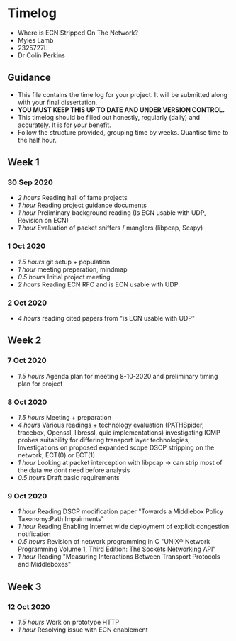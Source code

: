 # Timelog

* Where is ECN Stripped On The Network?
* Myles Lamb
* 2325727L
* Dr Colin Perkins

## Guidance

* This file contains the time log for your project. It will be submitted along with your final dissertation.
* **YOU MUST KEEP THIS UP TO DATE AND UNDER VERSION CONTROL.**
* This timelog should be filled out honestly, regularly (daily) and accurately. It is for *your* benefit.
* Follow the structure provided, grouping time by weeks.  Quantise time to the half hour.

## Week 1

### 30 Sep 2020

* *2 hours* Reading hall of fame projects
* *1 hour* Reading project guidance documents
* *1 hour* Preliminary background reading (Is ECN usable with UDP, Revision on ECN)
* *1 hour* Evaluation of packet sniffers / manglers (libpcap, Scapy)

### 1 Oct 2020

* *1.5 hours* git setup + population
* *1 hour* meeting preparation, mindmap 
* *0.5 hours* Initial project meeting
* *2 hours* Reading ECN RFC and is ECN usable with UDP

### 2 Oct 2020

* *4 hours* reading cited papers from "is ECN usable with UDP"

## Week 2

### 7 Oct 2020

* *1.5 hours* Agenda plan for meeting 8-10-2020 and preliminary timing plan for project

### 8 Oct 2020

* *1.5 hours* Meeting + preparation
* *4 hours* Various readings + technology evaluation (PATHSpider, tracebox, Openssl, libressl, quic implementations) investigating ICMP probes suitability for differing transport layer technologies, Investigations on proposed expanded scope DSCP stripping on the network, ECT(0) or ECT(1)
* *1 hour* Looking at packet interception with libpcap -> can strip most of the data we dont need before analysis
* *0.5 hours* Draft basic requirements

### 9 Oct 2020

* *1 hour* Reading DSCP modification paper "Towards a Middlebox Policy Taxonomy:Path Impairments"
* *1 hour* Reading Enabling Internet wide deployment of explicit congestion notification
* *0.5 hours* Revision of network programming in C "UNIX® Network Programming Volume 1, Third Edition: The Sockets Networking API"
* *1 hour* Reading "Measuring Interactions Between Transport Protocols and Middleboxes"

## Week 3

### 12 Oct 2020
* *1.5 hours* Work on prototype HTTP
* *1 hour* Resolving issue with ECN enablement
<!--- 
### 19 Oct 2019

* *4 hours* Read the project guidance notes
* *0.5 hour* Created GitLab repository and cloned the cookiecutter for the projects
* *1 hour* Modified dissertation template, compiled  

## 20 Oct 2019

* *1 hour* meeting with supervisor
* *2 hours* writing initial version of test harness
--->
